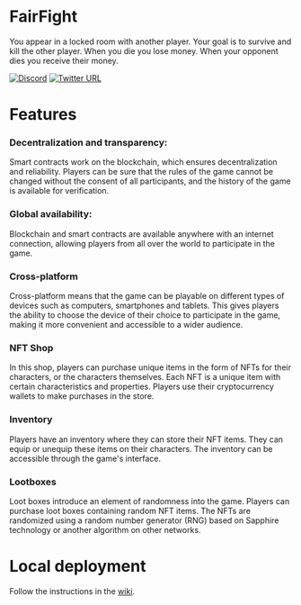 # FairFight

You appear in a locked room with another player. Your goal is to survive and kill the other player. When you die you lose money. When your opponent dies you receive their money.

[![Discord](https://img.shields.io/badge/discord-join%20chat-blue.svg)](https://discord.gg/S5Q5uErv)
[![Twitter URL](https://img.shields.io/twitter/url/https/twitter.com/bukotsunikki.svg?style=social&label=Follow%20%40FairProtocol)](https://twitter.com/FairProtocol)

# Features

### Decentralization and transparency:

Smart contracts work on the blockchain, which ensures decentralization and reliability. Players can be sure that the rules of the game cannot be changed without the consent of all participants, and the history of the game is available for verification.

### Global availability:

Blockchain and smart contracts are available anywhere with an internet connection, allowing players from all over the world to participate in the game.

### Cross-platform

Cross-platform means that the game can be playable on different types of devices such as computers, smartphones and tablets. This gives players the ability to choose the device of their choice to participate in the game, making it more convenient and accessible to a wider audience.

### NFT Shop
In this shop, players can purchase unique items in the form of NFTs for their characters, or the characters themselves.
Each NFT is a unique item with certain characteristics and properties.
Players use their cryptocurrency wallets to make purchases in the store.

### Inventory

Players have an inventory where they can store their NFT items.
They can equip or unequip these items on their characters.
The inventory can be accessible through the game's interface.

### Lootboxes

Loot boxes introduce an element of randomness into the game.
Players can purchase loot boxes containing random NFT items.
The NFTs are randomized using a random number generator (RNG) based on Sapphire technology or another algorithm on other networks.

# Local deployment

Follow the instructions in the [wiki](https://github.com/Mycelium-Lab/FairFight/wiki/For-developers:-launching-the-application).

